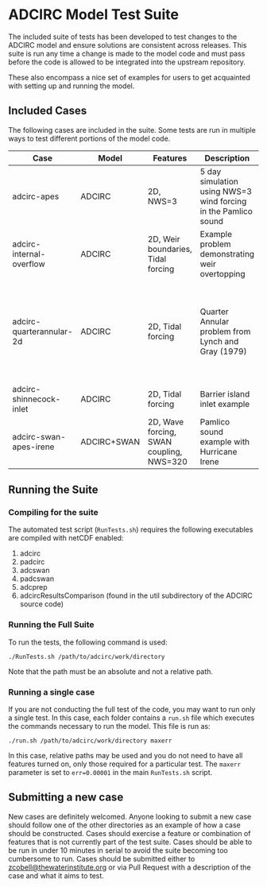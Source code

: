 # ADCIRC Model Test Suite
The included suite of tests has been developed to test changes to the ADCIRC model and ensure solutions are consistent across releases. This suite is run any time a change is made to the model code and must pass before the code is allowed to be integrated into the upstream repository.

These also encompass a nice set of examples for users to get acquainted with setting up and running the model. 

## Included Cases
The following cases are included in the suite. Some tests are run in multiple ways to test different portions of the model code.


|Case| Model| Features| Description| Runs|
|----|-----|--------|-----------|----|
|adcirc-apes|ADCIRC|2D, NWS=3|5 day simulation using NWS=3 wind forcing in the Pamlico sound| Serial, Parallel|
|adcirc-internal-overflow|ADCIRC|2D, Weir boundaries, Tidal forcing| Example problem demonstrating weir overtopping| Serial, Parallel|
|adcirc-quarterannular-2d|ADCIRC|2D, Tidal forcing | Quarter Annular problem from Lynch and Gray (1979)|Serial, Parallel, netCDF, Parallel writer processors, Parallel netCDF writer processors|
|adcirc-shinnecock-inlet|ADCIRC|2D, Tidal forcing | Barrier island inlet example |Serial, Parallel|
adcirc-swan-apes-irene|ADCIRC+SWAN|2D, Wave forcing, SWAN coupling, NWS=320|Pamlico sound example with Hurricane Irene| Serial, Parallel|

## Running the Suite
### Compiling for the suite
The automated test script (```RunTests.sh```) requires the following executables are compiled with netCDF enabled:
  1. adcirc
  2. padcirc
  3. adcswan
  4. padcswan
  5. adcprep
  6. adcircResultsComparison (found in the util subdirectory of the ADCIRC source code)

### Running the Full Suite
To run the tests, the following command is used:
```
./RunTests.sh /path/to/adcirc/work/directory
```
Note that the path must be an absolute and not a relative path.

### Running a single case
If you are not conducting the full test of the code, you may want to run only a single test. In this case, each folder contains a ```run.sh``` file which executes the commands necessary to run the model. This file is run as:
```
./run.sh /path/to/adcirc/work/directory maxerr
```
In this case, relative paths may be used and you do not need to have all features turned on, only those required for a particular test. The ```maxerr``` parameter is set to ```err=0.00001``` in the main ```RunTests.sh``` script. 

## Submitting a new case
New cases are definitely welcomed. Anyone looking to submit a new case should follow one of the other directories as an example of how a case should be constructed. Cases should exercise a feature or combination of features that is not currently part of the test suite. Cases should be able to be run in under 10 minutes in serial to avoid the suite becoming too cumbersome to run. Cases should be submitted either to zcobell@thewaterinstitute.org or via Pull Request with a description of the case and what it aims to test.
